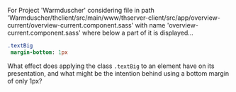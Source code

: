 For Project 'Warmduscher' considering file in path 'Warmduscher/thclient/src/main/www/thserver-client/src/app/overview-current/overview-current.component.sass' with name 'overview-current.component.sass' where below a part of it is displayed... 
```sass
.textBig
 margin-bottom: 1px
```
What effect does applying the class `.textBig` to an element have on its presentation, and what might be the intention behind using a bottom margin of only 1px?